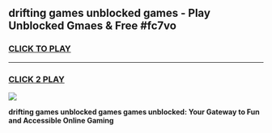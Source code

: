 
## drifting games unblocked games - Play Unblocked Gmaes & Free #fc7vo
<h3>
<a href="https://premium.freeplayer.one?title=drifting_games_unblocked_games&ref=03M">CLICK TO PLAY</a></h3>
<hr>

<h3>
<a href="https://premium.freeplayer.one?title=drifting_games_unblocked_games&ref=03M">CLICK 2 PLAY</a>
  
</h3>

<a href="https://premium.freeplayer.one?title=drifting_games_unblocked_games&ref=03M"><img src="https://clearcache.store/games.png"></a>


**drifting games unblocked games games unblocked: Your Gateway to Fun and Accessible Online Gaming**
